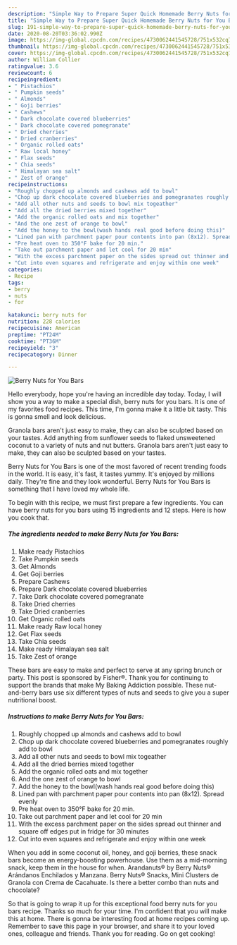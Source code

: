 ```yaml
---
description: "Simple Way to Prepare Super Quick Homemade Berry Nuts for You Bars"
title: "Simple Way to Prepare Super Quick Homemade Berry Nuts for You Bars"
slug: 191-simple-way-to-prepare-super-quick-homemade-berry-nuts-for-you-bars
date: 2020-08-20T03:36:02.990Z
image: https://img-global.cpcdn.com/recipes/4730062441545728/751x532cq70/berry-nuts-for-you-bars-recipe-main-photo.jpg
thumbnail: https://img-global.cpcdn.com/recipes/4730062441545728/751x532cq70/berry-nuts-for-you-bars-recipe-main-photo.jpg
cover: https://img-global.cpcdn.com/recipes/4730062441545728/751x532cq70/berry-nuts-for-you-bars-recipe-main-photo.jpg
author: William Collier
ratingvalue: 3.6
reviewcount: 6
recipeingredient:
- " Pistachios"
- " Pumpkin seeds"
- " Almonds"
- " Goji berries"
- " Cashews"
- " Dark chocolate covered blueberries"
- " Dark chocolate covered pomegranate"
- " Dried cherries"
- " Dried cranberries"
- " Organic rolled oats"
- " Raw local honey"
- " Flax seeds"
- " Chia seeds"
- " Himalayan sea salt"
- " Zest of orange"
recipeinstructions:
- "Roughly chopped up almonds and cashews add to bowl"
- "Chop up dark chocolate covered blueberries and pomegranates roughly add to bowl"
- "Add all other nuts and seeds to bowl mix togeather"
- "Add all the dried berries mixed together"
- "Add the organic rolled oats and mix together"
- "And the one zest of orange to bowl"
- "Add the honey to the bowl(wash hands real good before doing this)"
- "Lined pan with parchment paper pour contents into pan (8x12). Spread evenly"
- "Pre heat oven to 350°F bake for 20 min."
- "Take out parchment paper and let cool for 20 min"
- "With the excess parchment paper on the sides spread out thinner and square off edges put in fridge for 30 minutes"
- "Cut into even squares and refrigerate and enjoy within one week"
categories:
- Recipe
tags:
- berry
- nuts
- for

katakunci: berry nuts for 
nutrition: 228 calories
recipecuisine: American
preptime: "PT24M"
cooktime: "PT36M"
recipeyield: "3"
recipecategory: Dinner

---
```



![Berry Nuts for You Bars](https://img-global.cpcdn.com/recipes/4730062441545728/751x532cq70/berry-nuts-for-you-bars-recipe-main-photo.jpg)

Hello everybody, hope you're having an incredible day today. Today, I will show you a way to make a special dish, berry nuts for you bars. It is one of my favorites food recipes. This time, I'm gonna make it a little bit tasty. This is gonna smell and look delicious.

Granola bars aren&#39;t just easy to make, they can also be sculpted based on your tastes. Add anything from sunflower seeds to flaked unsweetened coconut to a variety of nuts and nut butters. Granola bars aren&#39;t just easy to make, they can also be sculpted based on your tastes.

Berry Nuts for You Bars is one of the most favored of recent trending foods in the world. It is easy, it's fast, it tastes yummy. It's enjoyed by millions daily. They're fine and they look wonderful. Berry Nuts for You Bars is something that I have loved my whole life.


To begin with this recipe, we must first prepare a few ingredients. You can have berry nuts for you bars using 15 ingredients and 12 steps. Here is how you cook that.

<!--inarticleads1-->

##### The ingredients needed to make Berry Nuts for You Bars:

1. Make ready  Pistachios
1. Take  Pumpkin seeds
1. Get  Almonds
1. Get  Goji berries
1. Prepare  Cashews
1. Prepare  Dark chocolate covered blueberries
1. Take  Dark chocolate covered pomegranate
1. Take  Dried cherries
1. Take  Dried cranberries
1. Get  Organic rolled oats
1. Make ready  Raw local honey
1. Get  Flax seeds
1. Take  Chia seeds
1. Make ready  Himalayan sea salt
1. Take  Zest of orange


These bars are easy to make and perfect to serve at any spring brunch or party. This post is sponsored by Fisher®. Thank you for continuing to support the brands that make My Baking Addiction possible. These nut-and-berry bars use six different types of nuts and seeds to give you a super nutritional boost. 

<!--inarticleads2-->

##### Instructions to make Berry Nuts for You Bars:

1. Roughly chopped up almonds and cashews add to bowl
1. Chop up dark chocolate covered blueberries and pomegranates roughly add to bowl
1. Add all other nuts and seeds to bowl mix togeather
1. Add all the dried berries mixed together
1. Add the organic rolled oats and mix together
1. And the one zest of orange to bowl
1. Add the honey to the bowl(wash hands real good before doing this)
1. Lined pan with parchment paper pour contents into pan (8x12). Spread evenly
1. Pre heat oven to 350°F bake for 20 min.
1. Take out parchment paper and let cool for 20 min
1. With the excess parchment paper on the sides spread out thinner and square off edges put in fridge for 30 minutes
1. Cut into even squares and refrigerate and enjoy within one week


When you add in some coconut oil, honey, and goji berries, these snack bars become an energy-boosting powerhouse. Use them as a mid-morning snack, keep them in the house for when. Arandanuts® by Berry Nuts® Arándanos Enchilados y Manzana. Berry Nuts® Snacks, Mini Clusters de Granola con Crema de Cacahuate. Is there a better combo than nuts and chocolate? 

So that is going to wrap it up for this exceptional food berry nuts for you bars recipe. Thanks so much for your time. I'm confident that you will make this at home. There is gonna be interesting food at home recipes coming up. Remember to save this page in your browser, and share it to your loved ones, colleague and friends. Thank you for reading. Go on get cooking!

